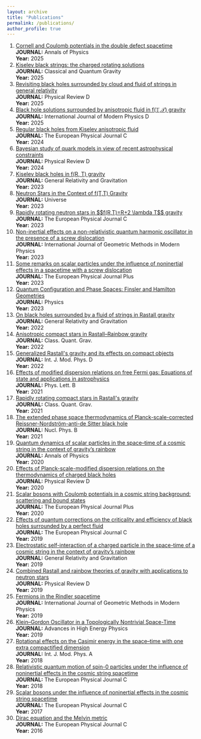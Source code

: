 ```yaml
---
layout: archive
title: "Publications"
permalink: /publications/
author_profile: true
---
```


<ol>
  <li><a href="https://doi.org/10.1016/j.aop.2025.170038" target="_blank">Cornell and Coulomb potentials in the double defect spacetime</a><br>
      <strong>JOURNAL:</strong> Annals of Physics<br>
      <strong>Year:</strong> 2025
  </li>
  <li><a href="https://doi.org/10.1088/1361-6382/add078" target="_blank">Kiselev black strings: the charged rotating solutions</a><br>
      <strong>JOURNAL:</strong> Classical and Quantum Gravity<br>
      <strong>Year:</strong> 2025
  </li>
  <li><a href="https://doi.org/10.1103/PhysRevD.111.064032" target="_blank">Revisiting black holes surrounded by cloud and fluid of strings in general relativity</a><br>
      <strong>JOURNAL:</strong> Physical Review D<br>
      <strong>Year:</strong> 2025
  </li>
  <li><a href="https://doi.org/10.1142/S0218271824500718" target="_blank">Black hole solutions surrounded by anisotropic fluid in f(𝕋,𝒯) gravity</a><br>
      <strong>JOURNAL:</strong> International Journal of Modern Physics D<br>
      <strong>Year:</strong> 2025
  </li>
  <li><a href="https://doi.org/10.1140/epjc/s10052-024-13664-y" target="_blank">Regular black holes from Kiselev anisotropic fluid</a><br>
      <strong>JOURNAL:</strong> The European Physical Journal C<br>
      <strong>Year:</strong> 2024
  </li>
  <li><a href="https://doi.org/10.1103/PhysRevD.109.043054" target="_blank">Bayesian study of quark models in view of recent astrophysical constraints</a><br>
      <strong>JOURNAL:</strong> Physical Review D<br>
      <strong>Year:</strong> 2024
  </li>
  <li><a href="https://doi.org/10.1007/s10714-023-03138-z" target="_blank">Kiselev black holes in f(R, T) gravity</a><br>
      <strong>JOURNAL:</strong> General Relativity and Gravitation<br>
      <strong>Year:</strong> 2023
  </li>
  <li><a href="https://doi.org/10.3390/universe9060260" target="_blank">Neutron Stars in the Context of f(T,T) Gravity</a><br>
      <strong>JOURNAL:</strong> Universe<br>
      <strong>Year:</strong> 2023
  </li>
  <li><a href="https://doi.org/10.1140/epjc/s10052-023-11466-2" target="_blank">Rapidly rotating neutron stars in $$f(R,T)=R+2 \lambda T$$ gravity</a><br>
      <strong>JOURNAL:</strong> The European Physical Journal C<br>
      <strong>Year:</strong> 2023
  </li>
  <li><a href="https://doi.org/10.1142/S0219887823500676" target="_blank">Non-inertial effects on a non-relativistic quantum harmonic oscillator in the presence of a screw dislocation</a><br>
      <strong>JOURNAL:</strong> International Journal of Geometric Methods in Modern Physics<br>
      <strong>Year:</strong> 2023
  </li>
  <li><a href="https://doi.org/10.1140/epjp/s13360-023-03783-y" target="_blank">Some remarks on scalar particles under the influence of noninertial effects in a spacetime with a screw dislocation</a><br>
      <strong>JOURNAL:</strong> The European Physical Journal Plus<br>
      <strong>Year:</strong> 2023
  </li>
  <li><a href="https://doi.org/10.3390/physics5010008" target="_blank">Quantum Configuration and Phase Spaces: Finsler and Hamilton Geometries</a><br>
      <strong>JOURNAL:</strong> Physics<br>
      <strong>Year:</strong> 2023
  </li>
  <li><a href="https://doi.org/10.1007/s10714-022-02993-6" target="_blank">On black holes surrounded by a fluid of strings in Rastall gravity</a><br>
      <strong>JOURNAL:</strong> General Relativity and Gravitation<br>
      <strong>Year:</strong> 2022
  </li>
  <li><a href="https://doi.org/10.1088/1361-6382/ac5a13" target="_blank">Anisotropic compact stars in Rastall–Rainbow gravity</a><br>
      <strong>JOURNAL:</strong> Class. Quant. Grav.<br>
      <strong>Year:</strong> 2022
  </li>
  <li><a href="https://doi.org/10.1142/S0218271822500237" target="_blank">Generalized Rastall's gravity and its effects on compact objects</a><br>
      <strong>JOURNAL:</strong> Int. J. Mod. Phys. D<br>
      <strong>Year:</strong> 2022
  </li>
  <li><a href="https://doi.org/10.1016/j.physletb.2021.136684" target="_blank">Effects of modified dispersion relations on free Fermi gas: Equations of state and applications in astrophysics</a><br>
      <strong>JOURNAL:</strong> Phys. Lett. B<br>
      <strong>Year:</strong> 2021
  </li>
  <li><a href="https://doi.org/10.1088/1361-6382/ac129d" target="_blank">Rapidly rotating compact stars in Rastall's gravity</a><br>
      <strong>JOURNAL:</strong> Class. Quant. Grav.<br>
      <strong>Year:</strong> 2021
  </li>
  <li><a href="https://doi.org/10.1016/j.nuclphysb.2021.115568" target="_blank">The extended phase space thermodynamics of Planck-scale-corrected Reissner-Nordström-anti-de Sitter black hole</a><br>
      <strong>JOURNAL:</strong> Nucl. Phys. B<br>
      <strong>Year:</strong> 2021
  </li>
  <li><a href="https://doi.org/10.1016/j.aop.2020.168276" target="_blank">Quantum dynamics of scalar particles in the space–time of a cosmic string in the context of gravity’s rainbow</a><br>
      <strong>JOURNAL:</strong> Annals of Physics<br>
      <strong>Year:</strong> 2020
  </li>
  <li><a href="https://doi.org/10.1103/physrevd.101.084004" target="_blank">Effects of Planck-scale-modified dispersion relations on the thermodynamics of charged black holes</a><br>
      <strong>JOURNAL:</strong> Physical Review D<br>
      <strong>Year:</strong> 2020
  </li>
  <li><a href="https://doi.org/10.1140/epjp/s13360-019-00062-7" target="_blank">Scalar bosons with Coulomb potentials in a cosmic string background: scattering and bound states</a><br>
      <strong>JOURNAL:</strong> The European Physical Journal Plus<br>
      <strong>Year:</strong> 2020
  </li>
  <li><a href="https://doi.org/10.1140/epjc/s10052-019-7482-0" target="_blank">Effects of quantum corrections on the criticality and efficiency of black holes surrounded by a perfect fluid</a><br>
      <strong>JOURNAL:</strong> The European Physical Journal C<br>
      <strong>Year:</strong> 2019
  </li>
  <li><a href="https://doi.org/10.1007/s10714-019-2633-z" target="_blank">Electrostatic self-interaction of a charged particle in the space-time of a cosmic string in the context of gravity’s rainbow</a><br>
      <strong>JOURNAL:</strong> General Relativity and Gravitation<br>
      <strong>Year:</strong> 2019
  </li>
  <li><a href="https://doi.org/10.1103/physrevd.100.024043" target="_blank">Combined Rastall and rainbow theories of gravity with applications to neutron stars</a><br>
      <strong>JOURNAL:</strong> Physical Review D<br>
      <strong>Year:</strong> 2019
  </li>
  <li><a href="https://doi.org/10.1142/s0219887819501408" target="_blank">Fermions in the Rindler spacetime</a><br>
      <strong>JOURNAL:</strong> International Journal of Geometric Methods in Modern Physics<br>
      <strong>Year:</strong> 2019
  </li>
  <li><a href="https://doi.org/10.1155/2019/2729352" target="_blank">Klein–Gordon Oscillator in a Topologically Nontrivial Space-Time</a><br>
      <strong>JOURNAL:</strong> Advances in High Energy Physics<br>
      <strong>Year:</strong> 2019
  </li>
  <li><a href="#" target="_blank">Rotational effects on the Casimir energy in the space–time with one extra compactified dimension</a><br>
      <strong>JOURNAL:</strong> Int. J. Mod. Phys. A<br>
      <strong>Year:</strong> 2018
  </li>
  <li><a href="https://doi.org/10.1140/epjc/s10052-017-5476-3" target="_blank">Relativistic quantum motion of spin-0 particles under the influence of noninertial effects in the cosmic string spacetime</a><br>
      <strong>JOURNAL:</strong> The European Physical Journal C<br>
      <strong>Year:</strong> 2018
  </li>
  <li><a href="https://doi.org/10.1140/epjc/s10052-017-4732-x" target="_blank">Scalar bosons under the influence of noninertial effects in the cosmic
	string spacetime</a><br>
      <strong>JOURNAL:</strong> The European Physical Journal C<br>
      <strong>Year:</strong> 2017
  </li>
  <li><a href="https://doi.org/10.1140/epjc/s10052-016-4409-x" target="_blank">Dirac equation and the Melvin metric</a><br>
      <strong>JOURNAL:</strong> The European Physical Journal C<br>
      <strong>Year:</strong> 2016
  </li>
</ol>